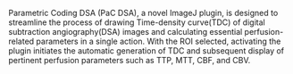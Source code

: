 Parametric Coding DSA (PaC DSA), a novel ImageJ plugin, is designed to streamline the process of drawing Time-density curve(TDC) of digital subtraction angiography(DSA) images and calculating essential perfusion-related parameters in a single action. 
With the ROI selected, activating the plugin initiates the automatic generation of TDC and subsequent display of pertinent perfusion parameters such as TTP, MTT, CBF, and CBV.
